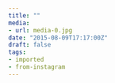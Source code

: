 ```yaml
---
title: ""
media:
- url: media-0.jpg
date: "2015-08-09T17:17:00Z"
draft: false
tags:
- imported
- from-instagram
---
```

